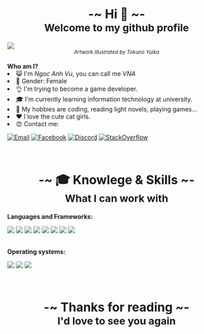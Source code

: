 <h1 align="center">
    <b size="30px">-~ Hi 👋 ~-</b>
    <br/>
    <small>Welcome to my github profile</small>
</h1>

<img src="https://i.imgur.com/qDa9eSX.jpg"/>
<div align="center">
    <small><i>Artwork Illustrated by Tokuno Yuika</i></small>
</div>

<br/>
<b>Who am I?</b>

<li>😸 I'm <i>Ngoc Anh Vu</i>, you can call me <i>VNA</i></li>
<li>🤠 Gender: Female</li>
<li>👌 I'm trying to become a game developer.</li>
<li>🎓 I'm currently learning information technology at university.</li>
<li>🤤 My hobbies are coding, reading light novels, playing games...</li>
<li>❤️ I love the cute cat girls.</li>
<li>😍 Contact me:</li>

[![Email](https://img.shields.io/badge/Email-vn.vna@outlook.com-blue?style=for-the-badge&logo=microsoft)](mailto:vnvna@outlook.com)
[![Facebook](https://img.shields.io/badge/Facebook-Hardi%20V%C5%A9-blue?style=for-the-badge&logo=facebook)](https://www.facebook.com/aka.twc)
[![Discord](https://img.shields.io/badge/Discord-VNA%238380-purple?style=for-the-badge&logo=discord)]()
[![StackOverflow](https://img.shields.io/badge/Stack%20Overflow-VN%20VNA-orange?style=for-the-badge&logo=stackoverflow)](https://stackoverflow.com/users/14163804/vn-vna)

<br/>
<h1 align="center">
    <b>-~ 🎓 Knowlege & Skills ~-</b>
    <br/>
    <small>What I can work with</small>
</h1>

<b>Languages and Frameworks:</b>

![](https://img.shields.io/badge/C%2B%2B-00599C?style=for-the-badge&logo=c%2B%2B&logoColor=white)
![](https://img.shields.io/badge/Vulkan-red?style=for-the-badge&logo=vulkan&logoColor=white)
![](https://img.shields.io/badge/Java-ED8B00?style=for-the-badge&logo=java&logoColor=white)
![](https://img.shields.io/badge/LWJGL-orange?style=for-the-badge&logo=java&logoColor=white)
![](https://img.shields.io/badge/JavaScript-323330?style=for-the-badge&logo=javascript&logoColor=F7DF1E)
![](https://img.shields.io/badge/Node.js-43853D?style=for-the-badge&logo=node.js&logoColor=white)
![](https://img.shields.io/badge/React-20232A?style=for-the-badge&logo=react&logoColor=61DAFB")
![](https://img.shields.io/badge/C-00599C?style=for-the-badge&logo=c&logoColor=white)

<br />
<b>Operating systems:</b>

![](https://img.shields.io/badge/Windows-0078D6?style=for-the-badge&logo=windows&logoColor=white)
![](https://img.shields.io/badge/Ubuntu-E95420?style=for-the-badge&logo=ubuntu&logoColor=white)
![](https://img.shields.io/badge/Arch_Linux-1793D1?style=for-the-badge&logo=arch-linux&logoColor=white)

<br/>
<h1 align="center">
    <b>-~ Thanks for reading ~-</b>
    <br/>
    <small>I'd love to see you again</small>
</h1>
